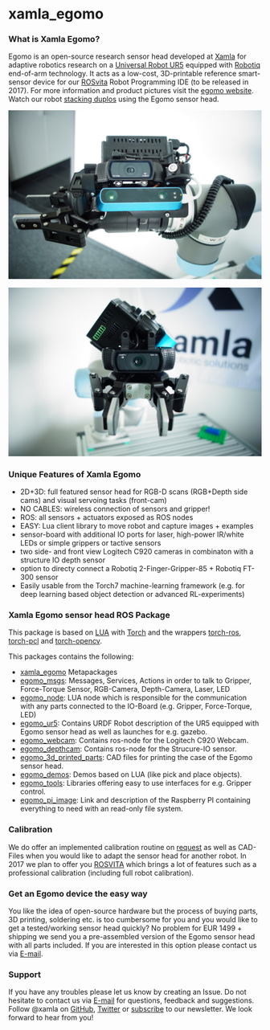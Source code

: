 # xamla_egomo

### What is Xamla Egomo?

Egomo is an open-source research sensor head developed at [Xamla](http://www.xamla.com/) for adaptive robotics research on a [Universal Robot UR5](http://www.universal-robots.com/) equipped with [Robotiq](http://robotiq.com/) end-of-arm technology. It acts as a low-cost, 3D-printable reference smart-sensor device for our [ROSvita](http://www.xamla.com/rosvita/) Robot Programming IDE (to be released in 2017). 
For more information and product pictures visit the [egomo website](http://xamla.com/egomo). Watch our robot [stacking duplos](https://www.youtube.com/watch?v=uo04vuXcwlw) using the Egomo sensor head.

![sensorhead1](egomo_3d_printed_parts/egomo-1/images/egomo_left.jpg "Egomo sensor head side view, showing that the webcam can be mounten on the side as well as in the front.")

![sensorhead2](egomo_3d_printed_parts/egomo-1/images/egomo_front.jpg "Egomo sensor head front view")

### Unique Features of Xamla Egomo

* 2D+3D: full featured sensor head for RGB-D scans (RGB+Depth side cams) and visual servoing tasks (front-cam)
* NO CABLES: wireless connection of sensors and gripper!
* ROS: all sensors + actuators exposed as ROS nodes
* EASY: Lua client library to move robot and capture images + examples
* sensor-board with additional IO ports for laser, high-power IR/white LEDs or simple grippers or tactive sensors
* two side- and front view Logitech C920 cameras in combinaton with a structure IO depth sensor
* option to directy connect a Robotiq 2-Finger-Gripper-85 + Robotiq FT-300 sensor 
* Easily usable from the Torch7 machine-learning framework (e.g. for deep learning based object detection or advanced RL-experiments)

### Xamla Egomo sensor head ROS Package ###

This package is based on [LUA](https://www.lua.org/) with [Torch](https://github.com/torch) and the wrappers
[torch-ros](https://github.com/Xamla/torch-ros),  [torch-pcl](https://github.com/Xamla/torch-pcl)  and [torch-opencv](https://github.com/VisionLabs/torch-opencv).

This packages contains the following:

  * [xamla_egomo](/xamla_egomo) Metapackages
  * [egomo_msgs](/egomo_msgs): Messages, Services, Actions in order to talk to Gripper, Force-Torque Sensor, RGB-Camera, Depth-Camera, Laser, LED
  * [egomo_node](/egomo_node): LUA node which is responsible for the communication with any parts connected to the IO-Board (e.g. Gripper, Force-Torque, LED)
  * [egomo_ur5](/egomo_ur5): Contains URDF Robot description of the UR5 equipped with Egomo sensor head as well as launches for e.g. gazebo.
  * [egomo_webcam](/egomo_webcam): Contains ros-node for the Logitech C920 Webcam.
  * [egomo_depthcam](/egomo_depthcam): Contains ros-node for the Strucure-IO sensor.
  * [egomo_3d_printed_parts](/egomo_3d_printed_parts): CAD files for printing the case of the Egomo sensor head.
  * [egomo_demos](/egomo_demos): Demos based on LUA (like pick and place objects).
  * [egomo_tools](/egomo_tools): Libraries offering easy to use interfaces for e.g. Gripper control.
  * [egomo_pi_image](/egomo_pi_image): Link and description of the Raspberry PI containing everything to need with an read-only file system.

### Calibration ###

We do offer an implemented calibration routine on [request](http://xamla.com/en/contact/index.html) as well as CAD-Files when you would like to adapt the sensor head for another robot. In 2017 we plan to offer you [ROSVITA](http://xamla.com/en/rosvita/index.html) which brings a lot of features such as a professional calibration (including full robot calibration).

### Get an Egomo device the easy way

You like the idea of open-source hardware but the process of buying parts, 3D printing, soldering etc. is too cumbersome for you and you would like to get a tested/working sensor head quickly? No problem for EUR 1499 + shipping we send you a pre-assembled version of the Egomo sensor head with all parts included. If you are interested in this option please contact us via [E-mail](mailto:egomo@xamla.com). 

### Support ###

If you have any troubles please let us know by creating an Issue. Do not hesitate to contact us via [E-mail](mailto:egomo@xamla.com) for questions, feedback and
suggestions. Follow @xamla on [GitHub](https://github.com/Xamla), [Twitter](https://twitter.com/xamla) or [subscribe](http://xamla.com/en/egomo) to our newsletter. We look forward to hear from you!
